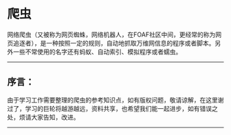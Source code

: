 

爬虫
===

网络爬虫（又被称为网页蜘蛛，网络机器人，在FOAF社区中间，更经常的称为网页追逐者），是一种按照一定的规则，自动地抓取万维网信息的程序或者脚本。另外一些不常使用的名字还有蚂蚁、自动索引、模拟程序或者蠕虫。

---

## 序言：

由于学习工作需要整理的爬虫的参考知识点，如有版权问题，敬请谅解，在这里谢过了，学习的巨轮将越游越远，资料共享，也希望我们能一起进步，如有错误之处，烦请大家告知，改进。

---

